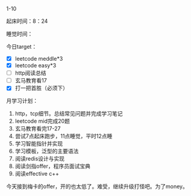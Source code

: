 1-10

起床时间：8：24

睡觉时间：

今日target：

- [x] leetcode meddle*3
- [x] leetcode easy\*3
- [ ] http阅读总结
- [ ] 玄马教育看17
- [x] 打一把首胜（必须下）

月学习计划：

1. http，tcp细节。总结常见问题并完成学习笔记
2. leetcode mid完成20题
3. 玄马教育看完17-27
4. 尝试7点起床跑步，11点睡觉，平时12点睡
5. 学习智能指针并实现
6. 学习模板，泛型的主要语法
7. 阅读redis设计与实现
8. 阅读剑指offer，程序员面试宝典
9. 阅读effective c++

今天接到梅卡的offer，开的也太低了。难受，继续升级打怪吧。为了money。
